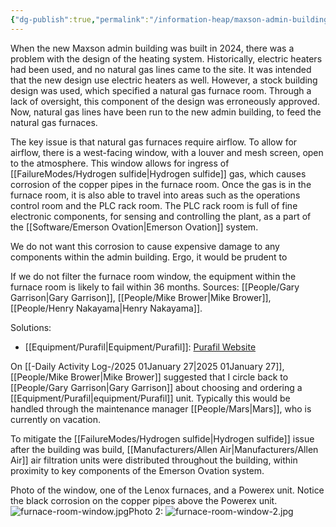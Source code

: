 ```yaml
---
{"dg-publish":true,"permalink":"/information-heap/maxson-admin-building-furnace-room/","noteIcon":"","created":"2025-01-28T08:18:52.692-06:00"}
---
```


When the new Maxson admin building was built in 2024, there was a problem with the design of the heating system. Historically, electric heaters had been used, and no natural gas lines came to the site. It was intended that the new design use electric heaters as well. However, a stock building design was used, which specified a natural gas furnace room. Through a lack of oversight, this component of the design was erroneously approved. Now, natural gas lines have been run to the new admin building, to feed the natural gas furnaces.

The key issue is that natural gas furnaces require airflow. To allow for airflow, there is a west-facing window, with a louver and mesh screen, open to the atmosphere. This window allows for ingress of [[FailureModes/Hydrogen sulfide\|Hydrogen sulfide]] gas, which causes corrosion of the copper pipes in the furnace room. Once the gas is in the furnace room, it is also able to travel into areas such as the operations control room and the PLC rack room. The PLC rack room is full of fine electronic components, for sensing and controlling the plant, as a part of the [[Software/Emerson Ovation\|Emerson Ovation]] system. 

We do not want this corrosion to cause expensive damage to any components within the admin building. Ergo, it would be prudent to 

If we do not filter the furnace room window, the equipment within the furnace room is likely to fail within 36 months. Sources: [[People/Gary Garrison\|Gary Garrison]], [[People/Mike Brower\|Mike Brower]], [[People/Henry Nakayama\|Henry Nakayama]].

Solutions:
- [[Equipment/Purafil\|Equipment/Purafil]]: [Purafil Website](https://www.purafil.com/)

On [[-Daily Activity Log-/2025 01January 27\|2025 01January 27]], [[People/Mike Brower\|Mike Brower]] suggested that I circle back to [[People/Gary Garrison\|Gary Garrison]] about choosing and ordering a [[Equipment/Purafil\|equipment/Purafil]] unit. Typically this would be handled through the maintenance manager [[People/Mars\|Mars]], who is currently  on vacation.

To mitigate the [[FailureModes/Hydrogen sulfide\|Hydrogen sulfide]] issue after the building was build, [[Manufacturers/Allen Air\|Manufacturers/Allen Air]] air filtration units were distributed throughout the building, within proximity to key components of the Emerson Ovation system. 

Photo of the window, one of the Lenox furnaces, and a Powerex unit. Notice the black corrosion on the copper pipes above the Powerex unit. ![furnace-room-window.jpg](/img/user/furnace-room-window.jpg)Photo 2: ![furnace-room-window-2.jpg](/img/user/furnace-room-window-2.jpg)